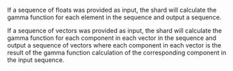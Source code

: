 If a sequence of floats was provided as input, the shard will calculate the gamma function for each element in the sequence and output a sequence.

If a sequence of vectors was provided as input, the shard will calculate the gamma function for each component in each vector in the sequence and output a sequence of vectors where each component in each vector is the result of the gamma function calculation of the corresponding component in the input sequence.